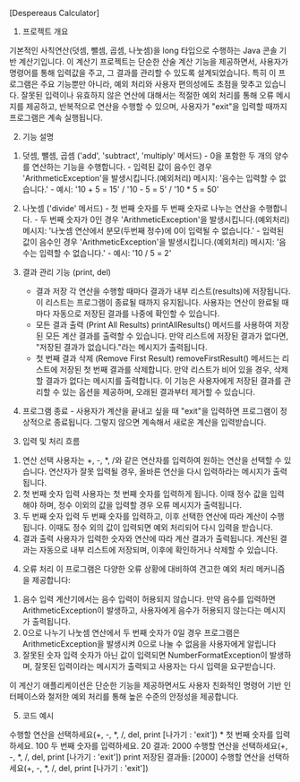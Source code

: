 [Despereaus Calculator]

1. 프로젝트 개요

기본적인 사칙연산(덧셈, 뺄셈, 곱셈, 나눗셈)을 long 타입으로 수행하는 Java 콘솔 기반 계산기입니다.
이 계산기 프로젝트는 단순한 산술 계산 기능을 제공하면서,
사용자가 명령어를 통해 입력값을 주고, 그 결과를 관리할 수 있도록 설계되었습니다.
특히 이 프로그램은 주요 기능뿐만 아니라, 예외 처리와 사용자 편의성에도 초점을 맞추고 있습니다.
잘못된 입력이나 유효하지 않은 연산에 대해서는 적절한 예외 처리를 통해 오류 메시지를 제공하고,
반복적으로 연산을 수행할 수 있으며, 사용자가 "exit"을 입력할 때까지 프로그램은 계속 실행됩니다.

2. 기능 설명

  1) 덧셈, 뺄셈, 곱셈 ('add', 'subtract', 'multiply' 메서드)
    - 0을 포함한 두 개의 양수를 연산하는 기능을 수행합니다.
    - 입력된 값이 음수인 경우 'ArithmeticException'을 발생시킵니다.(예외처리)
       메시지: '음수는 입력할 수 없습니다.'
    - 예시: '10 + 5 = 15' / '10 - 5 = 5' / '10 * 5 = 50'

  2) 나눗셈 ('divide' 메서드)
    - 첫 번째 숫자를 두 번째 숫자로 나누는 연산을 수행합니다.
    - 두 번째 숫자가 0인 경우 'ArithmeticException'을 발생시킵니다.(예외처리)
       메시지: '나눗셈 연산에서 분모(두번째 정수)에 0이 입력될 수 없습니다.'
    - 입력된 값이 음수인 경우 'ArithmeticException'을 발생시킵니다.(예외처리)
       메시지: '음수는 입력할 수 없습니다.'
    - 예시: '10 / 5 = 2'

  3) 결과 관리 기능 (print, del)
     - 결과 저장
         각 연산을 수행할 때마다 결과가 내부 리스트(results)에 저장됩니다.
         이 리스트는 프로그램이 종료될 때까지 유지됩니다. 사용자는 연산이 완료될 때마다 자동으로 저장된 결과를 나중에 확인할 수 있습니다.
     - 모든 결과 출력 (Print All Results)
         printAllResults() 메서드를 사용하여 저장된 모든 계산 결과를 출력할 수 있습니다.
         만약 리스트에 저장된 결과가 없다면, "저장된 결과가 없습니다."라는 메시지가 출력됩니다.
     - 첫 번째 결과 삭제 (Remove First Result)
         removeFirstResult() 메서드는 리스트에 저장된 첫 번째 결과를 삭제합니다.
         만약 리스트가 비어 있을 경우, 삭제할 결과가 없다는 메시지를 출력합니다.
         이 기능은 사용자에게 저장된 결과를 관리할 수 있는 옵션을 제공하며, 오래된 결과부터 제거할 수 있습니다.
     
  4) 프로그램 종료
    - 사용자가 계산을 끝내고 싶을 때 "exit"을 입력하면 프로그램이 정상적으로 종료됩니다. 그렇지 않으면 계속해서 새로운 계산을 입력받습니다.

3. 입력 및 처리 흐름
   
  1) 연산 선택
       사용자는 +, -, *, /와 같은 연산자를 입력하여 원하는 연산을 선택할 수 있습니다.
       연산자가 잘못 입력될 경우, 올바른 연산을 다시 입력하라는 메시지가 출력됩니다.
  2) 첫 번째 숫자 입력
       사용자는 첫 번째 숫자를 입력하게 됩니다.
       이때 정수 값을 입력해야 하며, 정수 이외의 값을 입력할 경우 오류 메시지가 출력됩니다.
  3) 두 번째 숫자 입력
       두 번째 숫자를 입력하고, 이후 선택한 연산에 따라 계산이 수행됩니다.
       이때도 정수 외의 값이 입력되면 예외 처리되어 다시 입력을 받습니다.
  4) 결과 출력
       사용자가 입력한 숫자와 연산에 따라 계산 결과가 출력됩니다.
       계산된 결과는 자동으로 내부 리스트에 저장되며, 이후에 확인하거나 삭제할 수 있습니다.

4. 오류 처리
   이 프로그램은 다양한 오류 상황에 대비하여 견고한 예외 처리 메커니즘을 제공합니다:
  1) 음수 입력
       계산기에서는 음수 입력이 허용되지 않습니다. 만약 음수를 입력하면 ArithmeticException이 발생하고, 사용자에게 음수가 허용되지 않는다는 메시지가 출력됩니다.
  2) 0으로 나누기
     나눗셈 연산에서 두 번째 숫자가 0일 경우 프로그램은 ArithmeticException을 발생시켜 0으로 나눌 수 없음을 사용자에게 알립니다
  3) 잘못된 숫자 입력
     숫자가 아닌 값이 입력되면 NumberFormatException이 발생하며, 잘못된 입력이라는 메시지가 출력되고 사용자는 다시 입력을 요구받습니다.


이 계산기 애플리케이션은 단순한 기능을 제공하면서도 사용자 친화적인 명령어 기반 인터페이스와 철저한 예외 처리를 통해 높은 수준의 안정성을 제공합니다.


5. 코드 예시

수행할 연산을 선택하세요(+, -, *, /, del, print [나가기 : 'exit'])
*
첫 번째 숫자를 입력하세요.
100
두 번째 숫자를 입력하세요.
20
결과: 2000
수행할 연산을 선택하세요(+, -, *, /, del, print [나가기 : 'exit'])
print
저장된 결과들: [2000]
수행할 연산을 선택하세요(+, -, *, /, del, print [나가기 : 'exit'])
